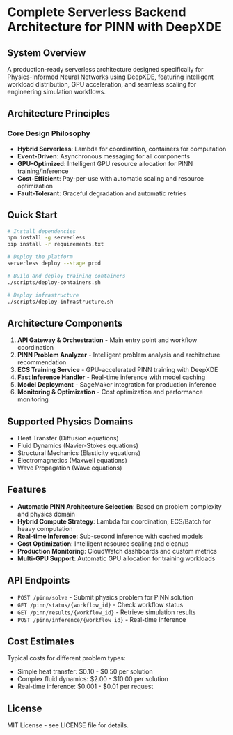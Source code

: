 # Complete Serverless Backend Architecture for PINN with DeepXDE

## System Overview

A production-ready serverless architecture designed specifically for Physics-Informed Neural Networks using DeepXDE, featuring intelligent workload distribution, GPU acceleration, and seamless scaling for engineering simulation workflows.

## Architecture Principles

### Core Design Philosophy
- **Hybrid Serverless**: Lambda for coordination, containers for computation
- **Event-Driven**: Asynchronous messaging for all components
- **GPU-Optimized**: Intelligent GPU resource allocation for PINN training/inference
- **Cost-Efficient**: Pay-per-use with automatic scaling and resource optimization
- **Fault-Tolerant**: Graceful degradation and automatic retries

## Quick Start

```bash
# Install dependencies
npm install -g serverless
pip install -r requirements.txt

# Deploy the platform
serverless deploy --stage prod

# Build and deploy training containers
./scripts/deploy-containers.sh

# Deploy infrastructure
./scripts/deploy-infrastructure.sh
```

## Architecture Components

1. **API Gateway & Orchestration** - Main entry point and workflow coordination
2. **PINN Problem Analyzer** - Intelligent problem analysis and architecture recommendation
3. **ECS Training Service** - GPU-accelerated PINN training with DeepXDE
4. **Fast Inference Handler** - Real-time inference with model caching
5. **Model Deployment** - SageMaker integration for production inference
6. **Monitoring & Optimization** - Cost optimization and performance monitoring

## Supported Physics Domains

- Heat Transfer (Diffusion equations)
- Fluid Dynamics (Navier-Stokes equations)
- Structural Mechanics (Elasticity equations)
- Electromagnetics (Maxwell equations)
- Wave Propagation (Wave equations)

## Features

- **Automatic PINN Architecture Selection**: Based on problem complexity and physics domain
- **Hybrid Compute Strategy**: Lambda for coordination, ECS/Batch for heavy computation
- **Real-time Inference**: Sub-second inference with cached models
- **Cost Optimization**: Intelligent resource scaling and cleanup
- **Production Monitoring**: CloudWatch dashboards and custom metrics
- **Multi-GPU Support**: Automatic GPU allocation for training workloads

## API Endpoints

- `POST /pinn/solve` - Submit physics problem for PINN solution
- `GET /pinn/status/{workflow_id}` - Check workflow status
- `GET /pinn/results/{workflow_id}` - Retrieve simulation results
- `POST /pinn/inference/{workflow_id}` - Real-time inference

## Cost Estimates

Typical costs for different problem types:
- Simple heat transfer: $0.10 - $0.50 per solution
- Complex fluid dynamics: $2.00 - $10.00 per solution
- Real-time inference: $0.001 - $0.01 per request

## License

MIT License - see LICENSE file for details.